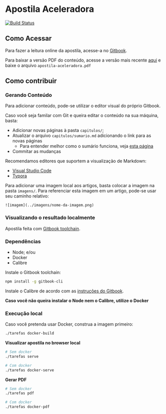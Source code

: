 # Apostila Aceleradora

[![Build Status](https://travis-ci.org/aceleradora-TW/apostila.svg?branch=master)](https://travis-ci.org/aceleradora-TW/apostila)

## Como Acessar

  Para fazer a leitura online da apostila, acesse-a no [Gitbook](https://aceleradora-tw.gitbook.io/agil/).

  Para baixar a versão PDF do conteúdo, acesse a versão mais recente [aqui](https://github.com/aceleradora-TW/apostila/releases/latest) e
baixe o arquivo `apostila-aceleradora.pdf`


## Como contribuir

### Gerando Conteúdo

Para adicionar conteúdo, pode-se utilizar o editor visual do próprio Gitbook.

Caso você seja familar com Git e queira editar o conteúdo na sua máquina, basta:

  - Adicionar novas páginas à pasta `capitulos/`;
  - Atualizar o arquivo `capitulos/sumario.md` adicionando o link para as novas páginas
    - Para entender melhor como o sumário funciona, veja [esta página](https://toolchain.gitbook.com/pages.html)
  - Commitar as mudanças

Recomendamos editores que suportem a visualização de Markdown:

  - [Visual Studio Code](https://code.visualstudio.com/)
  - [Typora](https://typora.io/)

Para adicionar uma imagem local aos artigos, basta colocar a imagem na pasta `imagens/`. Para referenciar esta imagem em um artigo, pode-se
usar seu caminho relativo:

```
![imagem](../imagens/nome-da-imagem.png)
```

### Visualizando o resultado localmente

Apostila feita com [Gitbook toolchain](https://toolchain.gitbook.com/setup.html).

### Dependências

  - Node; e/ou
  - Docker
  - Calibre

Instale o Gitbook toolchain:

```bash
npm install -g gitbook-cli
```

Instale o Calibre de acordo com as [instruções do Gitbook](https://toolchain.gitbook.com/ebook.html).

__Caso você não queira instalar o Node nem o Calibre, utilize o Docker__

### Execução local

Caso você pretenda usar Docker, construa a imagem primeiro:

```bash
./tarefas docker-build
```

__Visualizar apostila no browser local__

```bash
# Sem docker
./tarefas serve

# Com docker
./tarefas docker-serve
```

__Gerar PDF__

```bash
# Sem docker
./tarefas pdf

# Com docker
./tarefas docker-pdf
```
